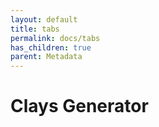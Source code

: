 ```yaml
---
layout: default
title: tabs
permalink: docs/tabs
has_children: true
parent: Metadata
---
```



# Clays Generator

